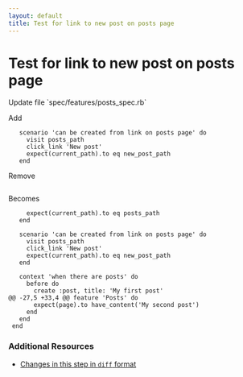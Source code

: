 ```yaml
---
layout: default
title: Test for link to new post on posts page
---
```


<h1 id="main">Test for link to new post on posts page</h1>
Update file `spec/features/posts_spec.rb`

Add
<pre><code>   scenario &#39;can be created from link on posts page&#39; do
     visit posts_path
     click_link &#39;New post&#39;
     expect(current_path).to eq new_post_path
   end</code></pre>


Remove
<pre><code></code></pre>


Becomes
<pre><code>     expect(current_path).to eq posts_path
   end
 
   scenario &#39;can be created from link on posts page&#39; do
     visit posts_path
     click_link &#39;New post&#39;
     expect(current_path).to eq new_post_path
   end
 
   context &#39;when there are posts&#39; do
     before do
       create :post, title: &#39;My first post&#39;
@@ -27,5 +33,4 @@ feature &#39;Posts&#39; do
       expect(page).to have_content(&#39;My second post&#39;)
     end
   end
 end
</code></pre>



### Additional Resources

* [Changes in this step in `diff` format](https://github.com/stevenhallen/rails_getting_started_bdd/commit/10fd24a4549e3925c1d33dd7e9d63c71f51d9ff2)

